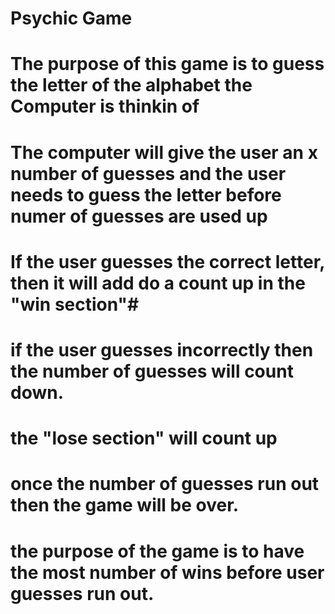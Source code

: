 # Psychic Game
# The purpose of this game is to guess the letter of the alphabet the Computer is thinkin of
# The computer will give the user an x number of guesses and the user needs to guess the letter before numer of guesses are used up
# If the user guesses the correct letter, then it will add do a count up in the "win section"#
# if the user guesses incorrectly then the number of guesses will count down.
# the "lose section" will count up
# once the number of guesses run out then the game will be over.
# the purpose of the game is to have the most number of wins before user guesses run out.

